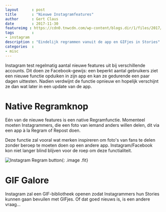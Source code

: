 ```yaml
---
layout      : post
title       : "Nieuwe Instagramfeatures"
author      : Gert Claus
date        : 2017-11-30
featureimg : https://cdn0.tnwcdn.com/wp-content/blogs.dir/1/files/2017/11/regram-button.png
tags        :
- instagram
description : "Eindelijk regrammen vanuit de app en GIFjes in Stories"
categories  :
- misc
---
```


Instagram test regelmatig aantal nieuwe features uit bij verschillende accounts. Dit doen ze Facebook-gewijs: een beperkt aantal gebruikers ziet een nieuwe functie opduiken in zijn app en kan ze gedurende een paar dagen uittesten. Nadien verdwijnt de functie opnieuw en hopelijk verschijnt ze dan wat later in een update van de app.

# Native Regramknop

Eén van de nieuwe features is een native Regramfunctie. Momenteel moeten Instagrammers, die een foto van iemand anders willen delen, dit via een app à la Regram of Repost doen. 

Deze functie zal vooral wat merken inspireren om foto's van fans te delen zonder beroep te moeten doen op een andere app. Instagram/Facebook kon niet langer blind blijven voor de roep om deze functialiteit.

![Instagram Regram button](https://cdn0.tnwcdn.com/wp-content/blogs.dir/1/files/2017/11/regram-button.png){: .image .fit}

    
# GIF Galore

Instagram zal een GIF-bibliotheek openen zodat Instagrammers hun Stories kunnen gaan bevuilen met GIFjes. Of dat goed nieuws is, is een andere vraag... 

